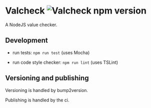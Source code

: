 # Valcheck ![Valcheck npm version](https://img.shields.io/npm/v/valcheck.svg)
A NodeJS value checker.

## Development
- run tests: `npm run test` (uses Mocha)
<!-- - generate coverage report: `npm run coverage` (uses istanbul) -->
<!-- - generate API documentation `npm run doc` (uses JSDoc) -->
- run code style checker: `npm run lint` (uses TSLint)

## Versioning and publishing
Versioning is handled by bump2version.

Publishing is handled by the ci.
